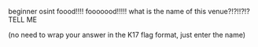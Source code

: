 beginner osint
foood!!!! fooooood!!!!! what is the name of this venue?!?!!?!? TELL ME

(no need to wrap your answer in the K17 flag format, just enter the name)
